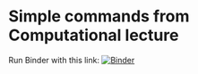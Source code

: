 # Simple commands from Computational lecture

Run Binder with this link:
[![Binder](https://mybinder.org/badge_logo.svg)](https://mybinder.org/v2/gh/admixVIE/geno_lecture)

